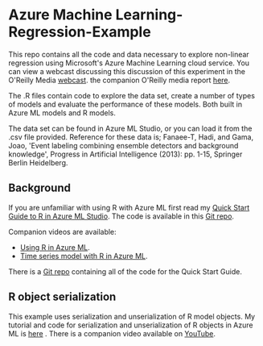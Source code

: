 Azure Machine Learning-Regression-Example
==========================

This repo contains all the code and data necessary to explore non-linear regression using Microsoft's Azure Machine Learning cloud service. You can view a webcast discussing this discussion of this experiment in the O'Reilly Media [webcast](http://www.oreilly.com/pub/e/3292). the companion O'Reilly media report [here](http://radar.oreilly.com/2015/01/getting-started-with-data-science-in-the-cloud.html).

The .R files contain code to explore the data set, create a number of types of models and evaluate the performance of these models. Both built in Azure ML models and R models. 

The data set can be found in Azure ML Studio, or you can load it from the .csv file provided.  Reference for these data is; Fanaee-T, Hadi, and Gama, Joao, 'Event labeling combining ensemble detectors and background knowledge', Progress in Artificial Intelligence (2013): pp. 1-15, Springer Berlin Heidelberg.

## Background

If you are unfamiliar with using R with Azure ML first read my [Quick Start Guide to R in Azure ML Studio](http://azure.microsoft.com/en-gb/documentation/articles/machine-learning-r-quickstart). The code is available in this [Git repo](https://github.com/Quantia-Analytics/AzureML-R-Quick-Start).

Companion videos are available:

* [Using R in Azure ML](https://www.youtube.com/watch?v=G0r6v2k49ys). 
* [Time series model with R in Azure ML](https://www.youtube.com/watch?v=q-PJ3p5C0kY).

There is a [Git repo](https://github.com/Quantia-Analytics/AzureML-R-Quick-Start) containing all of the code for the Quick Start Guide.

## R object serialization

This example uses serialization and unserialization of R model objects. My tutorial and code for serialization and unserialization of R objects in Azure ML is [here](https://github.com/Quantia-Analytics/AzureML-R-Serialization)
. There is a companion video available on [YouTube](https://www.youtube.com/watch?v=vk9Ic1F9YTk&feature=youtu.be).